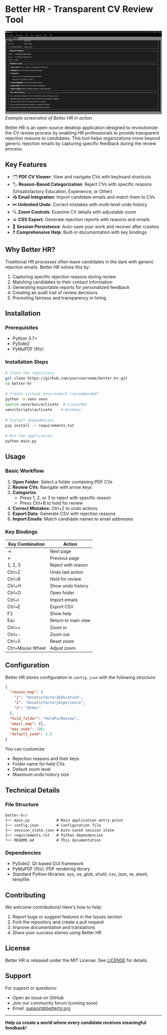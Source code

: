 # Better HR - Transparent CV Review Tool

![Better HR Screenshot](screenshot.png) *Example screenshot of Better HR in action*

Better HR is an open-source desktop application designed to revolutionize the CV review process by enabling HR professionals to provide transparent rejection reasons to candidates. This tool helps organizations move beyond generic rejection emails by capturing specific feedback during the review process.

## Key Features

- 🗂️ **PDF CV Viewer**: View and navigate CVs with keyboard shortcuts
- 🏷️ **Reason-Based Categorization**: Reject CVs with specific reasons (Unsatisfactory Education, Experience, or Other)
- 📥 **Email Integration**: Import candidate emails and match them to CVs
- ⏮️ **Unlimited Undo**: Correct mistakes with multi-level undo history
- 🔍 **Zoom Controls**: Examine CV details with adjustable zoom
- 📊 **CSV Export**: Generate rejection reports with reasons and emails
- 💾 **Session Persistence**: Auto-save your work and recover after crashes
- ❓ **Comprehensive Help**: Built-in documentation with key bindings

## Why Better HR?

Traditional HR processes often leave candidates in the dark with generic rejection emails. Better HR solves this by:

1. Capturing specific rejection reasons during review
2. Matching candidates to their contact information
3. Generating exportable reports for personalized feedback
4. Creating an audit trail of review decisions
5. Promoting fairness and transparency in hiring

## Installation

### Prerequisites
- Python 3.7+
- PySide2
- PyMuPDF (fitz)

### Installation Steps

```bash
# Clone the repository
git clone https://github.com/yourusername/better-hr.git
cd better-hr

# Create virtual environment (recommended)
python -m venv venv
source venv/bin/activate  # Linux/Mac
venv\Scripts\activate    # Windows

# Install dependencies
pip install -r requirements.txt

# Run the application
python main.py
```

## Usage

### Basic Workflow
1. **Open Folder**: Select a folder containing PDF CVs
2. **Review CVs**: Navigate with arrow keys
3. **Categorize**:
   - Press 1, 2, or 3 to reject with specific reason
   - Press Ctrl+B to hold for review
4. **Correct Mistakes**: Ctrl+Z to undo actions
5. **Export Data**: Generate CSV with rejection reasons
6. **Import Emails**: Match candidate names to email addresses

### Key Bindings
| Key Combination | Action |
|----------------|--------|
| → | Next page |
| ← | Previous page |
| 1, 2, 3 | Reject with reason |
| Ctrl+Z | Undo last action |
| Ctrl+B | Hold for review |
| Ctrl+H | Show undo history |
| Ctrl+O | Open folder |
| Ctrl+I | Import emails |
| Ctrl+E | Export CSV |
| F1 | Show help |
| Esc | Return to main view |
| Ctrl++ | Zoom in |
| Ctrl+- | Zoom out |
| Ctrl+0 | Reset zoom |
| Ctrl+Mouse Wheel | Adjust zoom |

## Configuration

Better HR stores configuration in `config.json` with the following structure:

```json
{
  "reason_map": {
    "1": "UnsatisfactoryEducation",
    "2": "UnsatisfactoryExperience",
    "3": "Other"
  },
  "hold_folder": "HoldForReview",
  "email_map": {},
  "max_undo": 100,
  "default_zoom": 1.5
}
```

You can customize:
- Rejection reasons and their keys
- Folder name for held CVs
- Default zoom level
- Maximum undo history size

## Technical Details

### File Structure
```
better-hr/
├── main.py            # Main application entry point
├── config.json        # Configuration file
├── session_state.json # Auto-saved session state
├── requirements.txt   # Python dependencies
└── README.md          # This documentation
```

### Dependencies
- PySide2: Qt-based GUI framework
- PyMuPDF (fitz): PDF rendering library
- Standard Python libraries: sys, os, glob, shutil, csv, json, re, atexit, tempfile

## Contributing

We welcome contributions! Here's how to help:

1. Report bugs or suggest features in the Issues section
2. Fork the repository and create a pull request
3. Improve documentation and translations
4. Share your success stories using Better HR

## License

Better HR is released under the MIT License. See [LICENSE](LICENSE) for details.

## Support

For support or questions:
- Open an issue on GitHub
- Join our community forum (coming soon)
- Email: support@betterhr.org

---

**Help us create a world where every candidate receives meaningful feedback!**